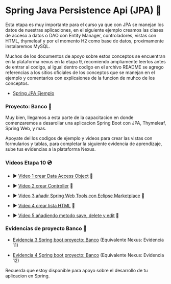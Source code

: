 # Spring Java Persistence Api (JPA) :apple:

Esta etapa es muy importante para el curso ya que con JPA se manejan los datos de nuestras aplicaciones, en el siguiente ejemplo creamos las clases de acceso a datos o DAO con Entity Manager, controladores, vistas con HTML, thymeleaf y por el momento H2 como base de datos, proximamente instalaremos MySQL. 

Muchos de los documentos de apoyo sobre estos conceptos se encuentran en la plataforma nexus en la etapa 9, recomiendo ampliamente leerlos antes de entrar al codigo, al igual dentro codigo en el archivo README se agrego referencias a los sitios oficiales de los conceptos que se manejan en el ejemplo y comentarios con explicaiones de la funcion de muhco de los conceptos.

- [Spring JPA Ejemplo](https://github.com/LuisDiaz-ipsilon/Capacitacion-Java-Web/tree/Spring-JPA-Ejemplo)

### Proyecto: Banco :pushpin:

Muy bien, llegamos a esta parte de la capacitacion en donde comenzaremos a desarollar una aplicacion Spring Boot con JPA, Thymeleaf, Spring Web, y mas. 

Apoyate del los codigos de ejemplo y videos para crear las vistas con formularios y tablas, para completar la siguiente evidencia de aprendizaje, sube tus evidencias a la plataforma Nexus.

### Videos Etapa 10 :cd:

- :arrow_forward: [Video 1 crear Data Access Object](https://youtu.be/kdcJuIkPykA) :vhs:

- :arrow_forward: [Video 2 crear Controller](https://youtu.be/JeZYW_J5tNc) :vhs:

- :arrow_forward: [Video 3 añadir Spring Web Tools con Eclipse Marketplace](https://youtu.be/FmsW1SNNAzE) :vhs:

- :arrow_forward: [Video 4 crear lista HTML](https://youtu.be/W3L993T4QQI) :vhs:

- :arrow_forward: [Video 5 añadiendo metodo save, delete y edit](https://youtu.be/9H6WdKGhfjQ) :vhs:

### Evidencias de proyecto Banco :page_facing_up:

- [Evidencia 3 Spring boot proyecto: Banco](https://drive.google.com/file/d/1N9ercUoDs2iNPILGXlw1Lr4MKj4rA_lT/view?usp=sharing) (Equivalente Nexus: Evidencia 11)

- [Evidencia 4 Spring boot proyecto: Banco](https://drive.google.com/file/d/1dJxjGe7xCGvfMfV67vR1WCzRTdypJV7w/view?usp=sharing) (Equivalente Nexus: Evidencia 12)

Recuerda que estoy disponible para apoyo sobre el desarrollo de tu aplicacion en Spring.
